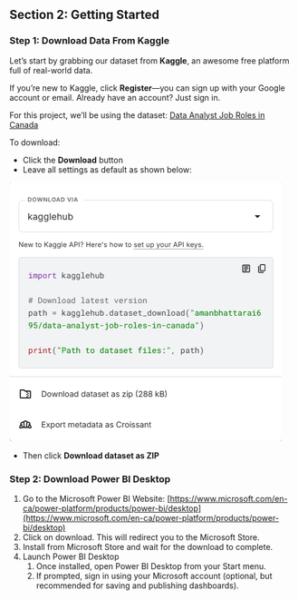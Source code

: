 ## **Section 2: Getting Started**

### **Step 1: Download Data From Kaggle**

Let’s start by grabbing our dataset from **Kaggle**, an awesome free platform full of real-world data.

If you’re new to Kaggle, click **Register**—you can sign up with your Google account or email. Already have an account? Just sign in.

For this project, we’ll be using the dataset: [Data Analyst Job Roles in Canada](https://www.kaggle.com/datasets/amanbhattarai695/data-analyst-job-roles-in-canada)

To download:

* Click the **Download** button  
* Leave all settings as default as shown below:

![](kaggle-download.png)

* Then click **Download dataset as ZIP**

### **Step 2: Download Power BI Desktop**

1. Go to the Microsoft Power BI Website: [https://www.microsoft.com/en-ca/power-platform/products/power-bi/desktop](https://www.microsoft.com/en-ca/power-platform/products/power-bi/desktop)   
2. Click on download. This will redirect you to the Microsoft Store.  
3. Install from Microsoft Store and wait for the download to complete.   
4. Launch Power BI Desktop  
   1. Once installed, open Power BI Desktop from your Start menu.  
   2. If prompted, sign in using your Microsoft account (optional, but recommended for saving and publishing dashboards).